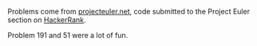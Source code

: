 Problems come from [projecteuler.net](https://projecteuler.net/archives), code submitted to the Project Euler section on [HackerRank](https://www.hackerrank.com/contests/projecteuler/challenges).

Problem 191 and 51 were a lot of fun.

